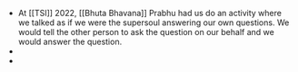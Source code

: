 - At [[TSI]] 2022, [[Bhuta Bhavana]] Prabhu had us do an activity where we talked as if we were the supersoul answering  our own questions. We would tell the other person to ask the question on our behalf and we would answer the question.
-
-